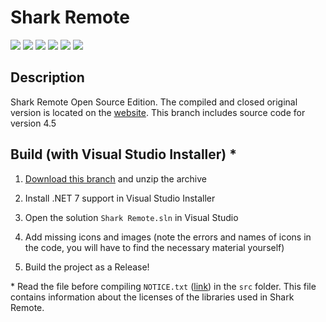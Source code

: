 # Shark Remote

[![](https://img.shields.io/badge/OS-Windows-informational?logo=windows)](https://codeberg.org/Zalexanninev15/Shark-Remote/src/branch/version-4.5)
[![](https://img.shields.io/badge/written_on-.NET_7-651DE5.svg?logo=dotnet)](https://dotnet.microsoft.com/download/dotnet/7.0)
[![](https://img.shields.io/badge/written_on-CSharp-239120.svg?logo=csharp)](https://codeberg.org/Zalexanninev15/Shark-Remote)
[![](https://img.shields.io/badge/release-v4.5-blue.svg)](https://codeberg.org/attachments/151cb8b1-18bf-42c1-a529-9baa639c4ef4)
[![](https://img.shields.io/badge/license-Apache_2.0-CD1D32.svg)](LICENSE)
[![](https://img.shields.io/badge/donate-Buy_Me_a_Coffee-F94400.svg)](https://zalexanninev15.jimdofree.com/buy-me-a-coffee)

## Description

Shark Remote Open Source Edition. The compiled and closed original version is located on the [website](https://sharkremote.neocities.org). This branch includes source code for version 4.5

## Build (with Visual Studio Installer) *

1. [Download this branch](https://codeberg.org/Zalexanninev15/Shark-Remote/archive/version-4.5.zip) and unzip the archive

2. Install .NET 7 support in Visual Studio Installer

3. Open the solution `Shark Remote.sln` in Visual Studio

4. Add missing icons and images (note the errors and names of icons in the code, you will have to find the necessary material yourself)

5. Build the project as a Release!

\* Read the file before compiling `NOTICE.txt` ([link](https://codeberg.org/Zalexanninev15/Shark-Remote-4.5/src/branch/main/src/NOTICE)) in the `src` folder. This file contains information about the licenses of the libraries used in Shark Remote.